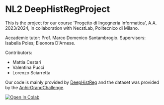 # NL2 DeepHistRegProject

This is the project for our course 'Progetto di Ingegneria Informatica', A.A. 2023/2024, in collaboration with NecstLab, Politecnico di Milano.

Accademic tutor: Prof. Marco Domenico Santambrogio.
Supervisors: Isabella Poles; Eleonora D'Arnese.

Contributors:

-  Mattia Cestari
-  Valentina Pucci 
-  Lorenzo Sciarretta 


Our code is mainly provided by [DeepHistReg](https://github.com/MWod/DeepHistReg) and the dataset was provided by the [AnhirGrandChallenge](https://anhir.grand-challenge.org/Data/).


[![Open In Colab](https://colab.research.google.com/assets/colab-badge.svg)](https://colab.research.google.com/drive/1mFRsjOiJrUJD70U9yyiJLyiW5_KYC969)




